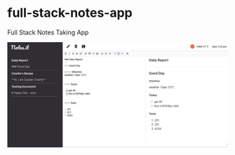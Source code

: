 # full-stack-notes-app

Full Stack Notes Taking App

![app main scene](./screenshots/screenshot1.png)
